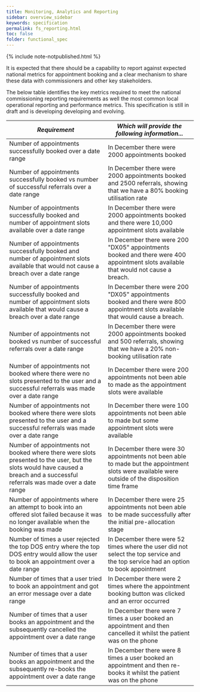 ```yaml
---
title: Monitoring, Analytics and Reporting
sidebar: overview_sidebar
keywords: specification
permalink: fs_reporting.html
toc: false
folder: functional_spec
---
```


{% include note-notpublished.html %}

It is expected that there should be a capability to report against expected national metrics for appointment booking and a clear mechanism to share these data with commissioners and other key stakeholders.

The below table identifies the key metrics required to meet the national commissioning reporting requirements as well the most common local operational reporting and performance metrics. This specification is still in draft and is developing developing and evolving.

| *Requirement*                                                                                                                                                                   | *Which will provide the following information...*                                                                                                   |
|--------------------------------------------------------------------------------------------------------------------------------------------------------------------------------|---------------------------------------------------------------------------------------------------------------------------------------------------|
| Number of appointments successfully booked over a date range                                                                                                                   | In December there were 2000 appointments booked                                                                                                   |
| Number of appointments successfully booked vs number of successful referrals over a date range                                                                                 | In December there were 2000 appointments booked and 2500 referrals, showing that we have a 80% booking utilisation rate                           |
| Number of appointments successfully booked and number of appointment slots available over a date range                                                                         | In December there were 2000 appointments booked and there were 10,000 appointment slots available                                                 |
| Number of appointments successfully booked and number of appointment slots available that would not cause a breach over a date range                                           | In December there were 200 "DX05" appointments booked and there were 400 appointment slots available that would not cause a breach.               |
| Number of appointments successfully booked and number of appointment slots available that would cause a breach over a date range                                               | In December there were 200 "DX05" appointments booked and there were 800 appointment slots available that would cause a breach.                   |
| Number of appointments not booked vs number of successful referrals over a date range                                                                                          | In December there were 2000 appointments booked and 500 referrals, showing that we have a 20% non-booking utilisation rate                        |
| Number of appointments not booked where there were no slots presented to the user and a successful referrals was made over a date range                                        | In December there were 200 appointments not been able to made as the appointment slots were available                                             |
| Number of appointments not booked where there were slots presented to the user and a successful referrals was made over a date range                                           | In December there were 100 appointments not been able to made but some appointment slots were available                                           |
| Number of appointments not booked where there were slots presented to the user, but the slots would have caused a breach and a successful referrals was made over a date range | In December there were 30 appointments not been able to made but the appointment slots were available were outside of the disposition time frame  |
| Number of appointments where an attempt to book into an offered slot failed because it was no longer available when the booking was made                                       | In December there were 25 appointments not been able to be made successfully after the initial pre-allocation stage                               |
| Number of times a user rejected the top DOS entry where the top DOS entry would allow the user to book an appointment over a date range                                        | In December there were 52 times where the user did not select the top service and the top service had an option to book appointment               |
| Number of times that a user tried to book an appointment and got an error message over a date range                                                                            | In December there were 2 times where the appointment booking button was clicked and an error occurred                                             |
| Number of times that a user books an appointment and the subsequently cancelled the appointment over a date range                                                              | In December there were 7 times a user booked an appointment and then cancelled it whilst the patient was on the phone                             |
| Number of times that a user books an appointment and the subsequently re-books the appointment over a date range                                                               | In December there were 8 times a user booked an appointment and then re-books it whilst the patient was on the phone                              |
